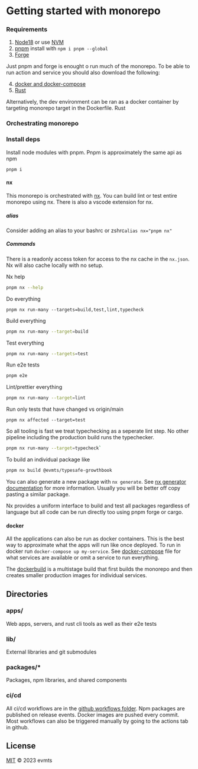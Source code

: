 # Getting started with monorepo

### Requirements

1. [Node18](https://nodejs.org/en/) or use [NVM](https://github.com/nvm-sh/nvm)
2. [pnpm](https://pnpm.io) install with `npm i pnpm --global`
3. [Forge](https://github.com/foundry-rs/forge-std/tree/eb980e1d4f0e8173ec27da77297ae411840c8ccb)

Just pnpm and forge is enought o run much of the monorepo. To be able to run action and service you should also download the following:

4. [docker and docker-compose](https://docs.docker.com/get-docker/)
5. [Rust](https://www.rust-lang.org/tools/install)

Alternatively, the dev environment can be ran as a docker container by targeting monorepo target in the Dockerfile. Rust

### Orchestrating monorepo

### Install deps

Install node modules with pnpm. Pnpm is approximately the same api as npm

```
pnpm i
```

#### nx

This monorepo is orchestrated with [nx](https://nx.dev/). You can build lint or test entire monorepo using nx. There is also a vscode extension for nx.

##### alias

Consider adding an alias to your bashrc or zshrc`alias nx="pnpm nx"`

##### Commands

There is a readonly access token for access to the nx cache in the `nx.json`. Nx will also cache locally with no setup.

Nx help

```bash
pnpm nx --help
```

Do everything

```
pnpm nx run-many --targets=build,test,lint,typecheck
```

Build everything

```bash
pnpm nx run-many --target=build
```

Test everything

```bash
pnpm nx run-many --targets=test
```

Run e2e tests

```bash
pnpm e2e
```

Lint/prettier everything

```bash
pnpm nx run-many --target=lint
```

Run only tests that have changed vs origin/main

```
pnpm nx affected --target=test
```

So all tooling is fast we treat typechecking as a seperate lint step. No other pipeline including the production build runs the typechecker.

```bash
pnpm nx run-many --target=typecheck`
```

To build an individual package like

```bash
pnpm nx build @evmts/typesafe-growthbook
```

You can also generate a new package with `nx generate`. See [nx generator documentation](https://nx.dev/plugin-features/use-code-generators) for more information. Usually you will be better off copy pasting a similar package.

Nx provides a uniform interface to build and test all packages regardless of language but all code can be run directly too using pnpm forge or cargo.

#### docker

All the applications can also be run as docker containers. This is the best way to approximate what the apps will run like once deployed. To run in docker run `docker-compose up my-service`. See [docker-compose](https://github.com/evmts/evmts-monorepo/blob/main/docker-compose.yml) file for what services are available or omit a service to run everything.

The [dockerbuild](https://github.com/evmts/evmts-monorepo/blob/main/Dockerfile) is a multistage build that first builds the monorepo and then creates smaller production images for individual services.

## Directories

### apps/

Web apps, servers, and rust cli tools as well as their e2e tests

### lib/

External libraries and git submodules

### packages/\*

Packages, npm libraries, and shared components

### ci/cd

All ci/cd workflows are in the [github workflows folder](https://github.com/evmts/evmts-monorepo/tree/main/.github/workflows). Npm packages are published on release events. Docker images are pushed every commit. Most workflows can also be triggered manually by going to the actions tab in github.

## License

[MIT](https://github.com/evmts/evmts-monorepo/blob/main/LICENSE) © 2023 evmts
